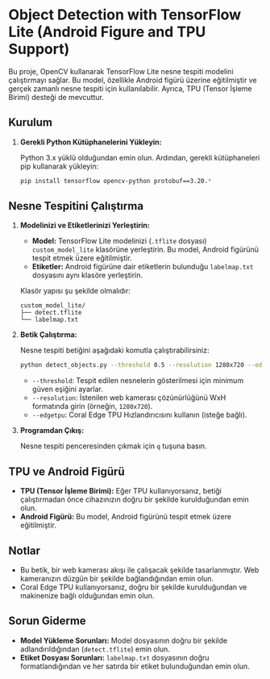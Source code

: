 # Object Detection with TensorFlow Lite (Android Figure and TPU Support)

Bu proje, OpenCV kullanarak TensorFlow Lite nesne tespiti modelini çalıştırmayı sağlar. Bu model, özellikle Android figürü üzerine eğitilmiştir ve gerçek zamanlı nesne tespiti için kullanılabilir. Ayrıca, TPU (Tensor İşleme Birimi) desteği de mevcuttur.

## Kurulum

1. **Gerekli Python Kütüphanelerini Yükleyin:**

   Python 3.x yüklü olduğundan emin olun. Ardından, gerekli kütüphaneleri pip kullanarak yükleyin:

   ```bash
   pip install tensorflow opencv-python protobuf==3.20.*
   ```

## Nesne Tespitini Çalıştırma

1. **Modelinizi ve Etiketlerinizi Yerleştirin:**

   - **Model:** TensorFlow Lite modelinizi (`.tflite` dosyası) `custom_model_lite` klasörüne yerleştirin. Bu model, Android figürünü tespit etmek üzere eğitilmiştir.
   - **Etiketler:** Android figürüne dair etiketlerin bulunduğu `labelmap.txt` dosyasını aynı klasöre yerleştirin.

   Klasör yapısı şu şekilde olmalıdır:

   ```
   custom_model_lite/
   ├── detect.tflite
   └── labelmap.txt
   ```

2. **Betik Çalıştırma:**

   Nesne tespiti betiğini aşağıdaki komutla çalıştırabilirsiniz:

   ```bash
   python detect_objects.py --threshold 0.5 --resolution 1280x720 --edgetpu
   ```

   - `--threshold`: Tespit edilen nesnelerin gösterilmesi için minimum güven eşiğini ayarlar.
   - `--resolution`: İstenilen web kamerası çözünürlüğünü WxH formatında girin (örneğin, `1280x720`).
   - `--edgetpu`: Coral Edge TPU Hızlandırıcısını kullanın (isteğe bağlı).

3. **Programdan Çıkış:**

   Nesne tespiti penceresinden çıkmak için `q` tuşuna basın.

## TPU ve Android Figürü

- **TPU (Tensor İşleme Birimi):** Eğer TPU kullanıyorsanız, betiği çalıştırmadan önce cihazınızın doğru bir şekilde kurulduğundan emin olun.
- **Android Figürü:** Bu model, Android figürünü tespit etmek üzere eğitilmiştir.

## Notlar

- Bu betik, bir web kamerası akışı ile çalışacak şekilde tasarlanmıştır. Web kameranızın düzgün bir şekilde bağlandığından emin olun.
- Coral Edge TPU kullanıyorsanız, doğru bir şekilde kurulduğundan ve makinenize bağlı olduğundan emin olun.

## Sorun Giderme

- **Model Yükleme Sorunları:** Model dosyasının doğru bir şekilde adlandırıldığından (`detect.tflite`) emin olun.
- **Etiket Dosyası Sorunları:** `labelmap.txt` dosyasının doğru formatlandığından ve her satırda bir etiket bulunduğundan emin olun.
